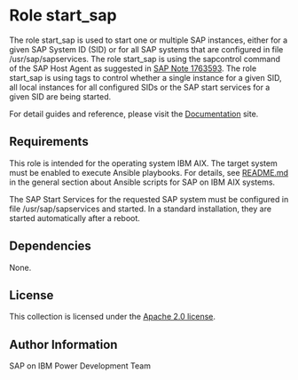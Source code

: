 # Role start_sap

The role start_sap is used to start one or multiple SAP instances, either for a given SAP System ID (SID) or for all SAP systems that are configured in file /usr/sap/sapservices. The role start_sap is using the sapcontrol command of the SAP Host Agent as suggested in [SAP Note 1763593](https://launchpad.support.sap.com/#/notes/1763593). The role start_sap is using tags to control whether a single instance for a given SID, all local instances for all configured SIDs or the SAP start services for a given SID are being started.

For detail guides and reference, please visit the <a href="https://ibm.github.io/ansible-power-aix-sap/">Documentation</a> site.

## Requirements

This role is intended for the operating system IBM AIX. The target system must be enabled to execute Ansible playbooks. For details, see [README.md](../../README.md) in the general section about Ansible scripts for SAP on IBM AIX systems.

The SAP Start Services for the requested SAP system must be configured in file /usr/sap/sapservices and started. In a standard installation, they are started automatically after a reboot.

## Dependencies

None.

## License

This collection is licensed under the [Apache 2.0 license](http://www.apache.org/licenses/LICENSE-2.0).

## Author Information

SAP on IBM Power Development Team
